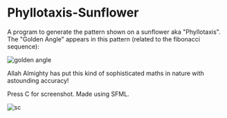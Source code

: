 # Phyllotaxis-Sunflower
A program to generate the pattern shown on a sunflower aka "Phyllotaxis". 
The "Golden Angle" appears in this pattern (related to the fibonacci sequence):

![golden angle](https://wikimedia.org/api/rest_v1/media/math/render/svg/fa627261dedca8f2d4ce6a3d28d856f5cfe6e437)

Allah Almighty has put this kind of sophisticated maths in nature with astounding accuracy!

Press C for screenshot.
Made using SFML.

![sc](https://i.ibb.co/wQJ6wsX/s.png)
